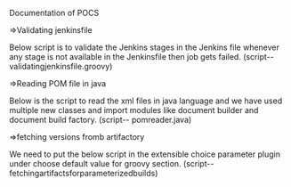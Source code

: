 Documentation of POCS

=>Validating jenkinsfile

Below script is to validate the Jenkins stages in the Jenkins file whenever any stage is not available in the Jenkinsfile then  job gets failed.
(script-- validatingjenkinsfile.groovy)


=>Reading POM file in java

Below is the script  to read the xml files in java language and we have used multiple new classes and import modules like document builder and document build factory.
(script-- pomreader.java)

=>fetching versions fromb artifactory 

We need to put the below script in the extensible choice parameter plugin under choose default value for groovy section. 
(script-- fetchingartifactsforparameterizedbuilds)
